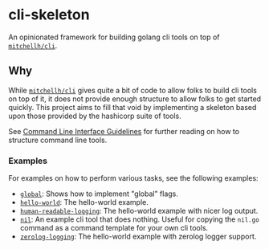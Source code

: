 # cli-skeleton

An opinionated framework for building golang cli tools on top of [`mitchellh/cli`](https://github.com/mitchellh/cli).

## Why

While [`mitchellh/cli`](https://github.com/mitchellh/cli) gives quite a bit of code to allow folks to build cli tools on top of it, it does not provide enough structure to allow folks to get started quickly. This project aims to fill that void by implementing a skeleton based upon those provided by the hashicorp suite of tools.

See [Command Line Interface Guidelines](https://clig.dev/) for further reading on how to structure command line tools.

### Examples

For examples on how to perform various tasks, see the following examples:

- [`global`](examples/global): Shows how to implement "global" flags.
- [`hello-world`](examples/hello-world): The hello-world example.
- [`human-readable-logging`](examples/human-readable-logging): The hello-world example with nicer log output.
- [`nil`](examples/nil): An example cli tool that does nothing. Useful for copying the `nil.go` command as a command template for your own cli tools.
- [`zerolog-logging`](examples/zerolog-logging): The hello-world example with zerolog logger support.
